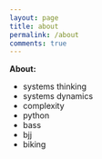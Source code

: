 ```yaml
---
layout: page
title: about
permalink: /about
comments: true
---
```

**About:**

- systems thinking
- systems dynamics
- complexity
- python
- bass
- bjj
- biking
